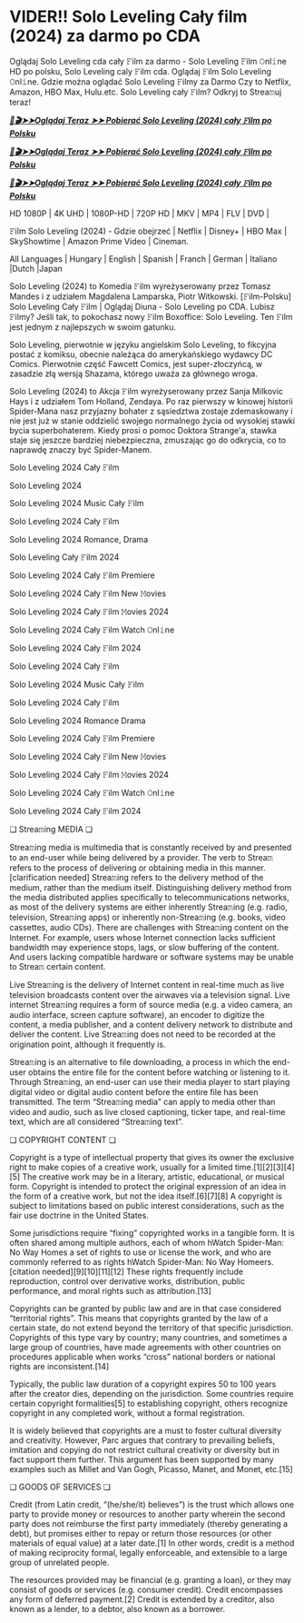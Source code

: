 # VIDER!! Solo Leveling Cały film (2024) za darmo po CDA


Oglądaj Solo Leveling cda cały 𝙵ilm za darmo - Solo Leveling 𝙵ilm 𝙾nl𝚒ne HD po polsku, Solo Leveling caly 𝙵ilm cda. Oglądaj 𝙵ilm Solo Leveling 𝙾nl𝚒ne. Gdzie można oglądać Solo Leveling 𝙵ilmy za Darmo Czy to Netflix, Amazon, HBO Max, Hulu.etc. Solo Leveling cały 𝙵ilm? Odkryj to Strea𝚖uj teraz!


<p><b><I><a href="http://r-movies.com/pl/movie/1357633/solo-leveling-reawakening-gitubdispl">📀🎬➤➤Oglądaj Teraz ➤➤ Pobierać Solo Leveling (2024) cały 𝙵ilm po Polsku</a></I></b></p>

<p><b><I><a href="http://r-movies.com/pl/movie/1357633/solo-leveling-reawakening-gitubdispl">📀🎬➤➤Oglądaj Teraz ➤➤ Pobierać Solo Leveling (2024) cały 𝙵ilm po Polsku</a></I></b></p>

<p><b><I><a href="http://r-movies.com/pl/movie/1357633/solo-leveling-reawakening-gitubdispl">📀🎬➤➤Oglądaj Teraz ➤➤ Pobierać Solo Leveling (2024) cały 𝙵ilm po Polsku</a></I></b></p>


HD 1080P | 4K UHD | 1080P-HD | 720P HD | MKV | MP4 | FLV | DVD |

𝙵ilm Solo Leveling (2024) - Gdzie obejrzeć | Netflix | Disney+ | HBO Max | SkyShowtime | Amazon Prime Video | Cineman.

All Languages | Hungary | English | Spanish | Franch | German | Italiano |Dutch |Japan

Solo Leveling (2024) to Komedia 𝙵ilm wyreżyserowany przez Tomasz Mandes i z udziałem Magdalena Lamparska, Piotr Witkowski. [𝙵ilm-Polsku] Solo Leveling Cały 𝙵ilm | Oglądaj Diuna - Solo Leveling po CDA. Lubisz 𝙵ilmy? Jeśli tak, to pokochasz nowy 𝙵ilm Boxoffice: Solo Leveling. Ten 𝙵ilm jest jednym z najlepszych w swoim gatunku.

Solo Leveling, pierwotnie w języku angielskim Solo Leveling, to fikcyjna postać z komiksu, obecnie należąca do amerykańskiego wydawcy DC Comics. Pierwotnie część Fawcett Comics, jest super-złoczyńcą, w zasadzie złą wersją Shazama, którego uważa za głównego wroga.

Solo Leveling (2024) to Akcja 𝙵ilm wyreżyserowany przez Sanja Milkovic Hays i z udziałem Tom Holland, Zendaya. Po raz pierwszy w kinowej historii Spider-Mana nasz przyjazny bohater z sąsiedztwa zostaje zdemaskowany i nie jest już w stanie oddzielić swojego normalnego życia od wysokiej stawki bycia superbohaterem. Kiedy prosi o pomoc Doktora Strange'a, stawka staje się jeszcze bardziej niebezpieczna, zmuszając go do odkrycia, co to naprawdę znaczy być Spider-Manem.


Solo Leveling 2024 Cały 𝙵ilm

Solo Leveling 2024

Solo Leveling 2024 Music Cały 𝙵ilm

Solo Leveling 2024 Cały 𝙵ilm

Solo Leveling 2024 Romance, Drama

Solo Leveling Cały 𝙵ilm 2024

Solo Leveling 2024 Cały 𝙵ilm Premiere

Solo Leveling 2024 Cały 𝙵ilm New 𝙼ovies

Solo Leveling 2024 Cały 𝙵ilm 𝙼ovies 2024

Solo Leveling 2024 Cały 𝙵ilm Watch 𝙾nl𝚒ne

Solo Leveling 2024 Cały 𝙵ilm 2024

Solo Leveling 2024 Cały 𝙵ilm

Solo Leveling 2024 Music Cały 𝙵ilm

Solo Leveling 2024 Cały 𝙵ilm

Solo Leveling 2024 Romance Drama

Solo Leveling 2024 Cały 𝙵ilm Premiere

Solo Leveling 2024 Cały 𝙵ilm New 𝙼ovies

Solo Leveling 2024 Cały 𝙵ilm 𝙼ovies 2024

Solo Leveling 2024 Cały 𝙵ilm Watch 𝙾nl𝚒ne

Solo Leveling 2024 Cały 𝙵ilm 2024


❏ Strea𝚖ing MEDIA ❏

Strea𝚖ing media is multimedia that is constantly received by and presented to an end-user while being delivered by a provider. The verb to Strea𝚖 refers to the process of delivering or obtaining media in this manner.[clarification needed] Strea𝚖ing refers to the delivery method of the medium, rather than the medium itself. Distinguishing delivery method from the media distributed applies specifically to telecommunications networks, as most of the delivery systems are either inherently Strea𝚖ing (e.g. radio, television, Strea𝚖ing apps) or inherently non-Strea𝚖ing (e.g. books, video cassettes, audio CDs). There are challenges with Strea𝚖ing content on the Internet. For example, users whose Internet connection lacks sufficient bandwidth may experience stops, lags, or slow buffering of the content. And users lacking compatible hardware or software systems may be unable to Strea𝚖 certain content.

Live Strea𝚖ing is the delivery of Internet content in real-time much as live television broadcasts content over the airwaves via a television signal. Live internet Strea𝚖ing requires a form of source media (e.g. a video camera, an audio interface, screen capture software), an encoder to digitize the content, a media publisher, and a content delivery network to distribute and deliver the content. Live Strea𝚖ing does not need to be recorded at the origination point, although it frequently is.

Strea𝚖ing is an alternative to file downloading, a process in which the end-user obtains the entire file for the content before watching or listening to it. Through Strea𝚖ing, an end-user can use their media player to start playing digital video or digital audio content before the entire file has been transmitted. The term “Strea𝚖ing media” can apply to media other than video and audio, such as live closed captioning, ticker tape, and real-time text, which are all considered “Strea𝚖ing text”.


❏ COPYRIGHT CONTENT ❏

Copyright is a type of intellectual property that gives its owner the exclusive right to make copies of a creative work, usually for a limited time.[1][2][3][4][5] The creative work may be in a literary, artistic, educational, or musical form. Copyright is intended to protect the original expression of an idea in the form of a creative work, but not the idea itself.[6][7][8] A copyright is subject to limitations based on public interest considerations, such as the fair use doctrine in the United States.

Some jurisdictions require “fixing” copyrighted works in a tangible form. It is often shared among multiple authors, each of whom hWatch Spider-Man: No Way Homes a set of rights to use or license the work, and who are commonly referred to as rights hWatch Spider-Man: No Way Homeers.[citation needed][9][10][11][12] These rights frequently include reproduction, control over derivative works, distribution, public performance, and moral rights such as attribution.[13]

Copyrights can be granted by public law and are in that case considered “territorial rights”. This means that copyrights granted by the law of a certain state, do not extend beyond the territory of that specific jurisdiction. Copyrights of this type vary by country; many countries, and sometimes a large group of countries, have made agreements with other countries on procedures applicable when works “cross” national borders or national rights are inconsistent.[14]

Typically, the public law duration of a copyright expires 50 to 100 years after the creator dies, depending on the jurisdiction. Some countries require certain copyright formalities[5] to establishing copyright, others recognize copyright in any completed work, without a formal registration.

It is widely believed that copyrights are a must to foster cultural diversity and creativity. However, Parc argues that contrary to prevailing beliefs, imitation and copying do not restrict cultural creativity or diversity but in fact support them further. This argument has been supported by many examples such as Millet and Van Gogh, Picasso, Manet, and Monet, etc.[15]

❏ GOODS OF SERVICES ❏

Credit (from Latin credit, “(he/she/it) believes”) is the trust which allows one party to provide money or resources to another party wherein the second party does not reimburse the first party immediately (thereby generating a debt), but promises either to repay or return those resources (or other materials of equal value) at a later date.[1] In other words, credit is a method of making reciprocity formal, legally enforceable, and extensible to a large group of unrelated people.

The resources provided may be financial (e.g. granting a loan), or they may consist of goods or services (e.g. consumer credit). Credit encompasses any form of deferred payment.[2] Credit is extended by a creditor, also known as a lender, to a debtor, also known as a borrower.
